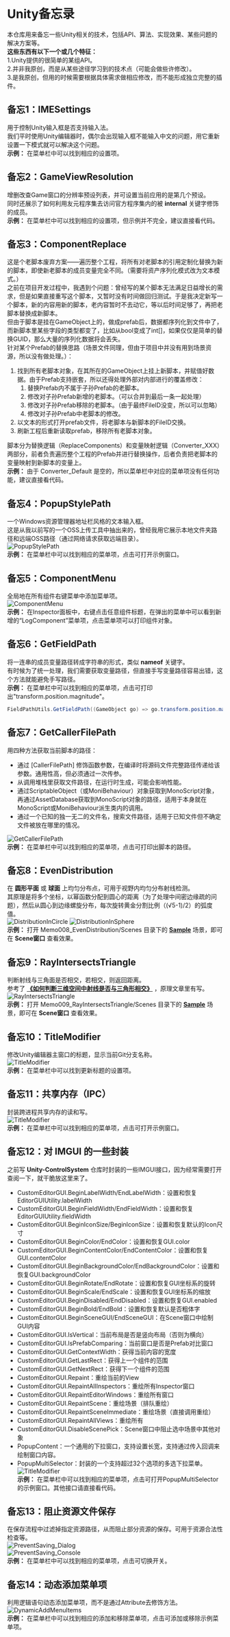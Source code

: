 # Unity备忘录
本仓库用来备忘一些Unity相关的技术，包括API、算法、实现效果、某些问题的解决方案等。  
**这些东西有以下一个或几个特征：**  
1.Unity提供的很简单的某组API。  
2.并非我原创，而是从某些途径学习到的技术点（可能会做些许修改）。  
3.是我原创，但用的时候需要根据具体需求做相应修改，而不能形成独立完整的插件。  

## 备忘1：IMESettings
用于控制Unity输入框是否支持输入法。  
我们平时使用Unity编辑器时，偶尔会出现输入框不能输入中文的问题，用它重新设置一下模式就可以解决这个问题。  
**示例：** 在菜单栏中可以找到相应的设置项。  

## 备忘2：GameViewResolution
增删改查Game窗口的分辨率预设列表，并可设置当前应用的是第几个预设。  
同时还展示了如何利用友元程序集去访问官方程序集内的被 **internal** 关键字修饰的成员。  
**示例：** 在菜单栏中可以找到相应的设置项，但示例并不完全，建议直接看代码。

## 备忘3：ComponentReplace
这是个老脚本废弃方案——遍历整个工程，将所有对老脚本的引用定制化替换为新的脚本，即使新老脚本的成员变量完全不同。（需要将资产序列化模式改为文本模式。）  
之前在项目开发过程中，我遇到个问题：曾经写的某个脚本无法满足日益增长的需求，但是如果直接重写这个脚本，又暂时没有时间做回归测试。于是我决定新写一个脚本，新的内容用新的脚本，老内容暂时不去动它，等以后时间足够了，再把老脚本替换成新脚本。  
但由于脚本是挂在GameObject上的，做成prefab后，数据都序列化到文件中了，而新脚本里某些字段的类型都变了，比如从bool变成了int[]，如果仅仅是简单的替换GUID，那么大量的序列化数据将会丢失。  
针对某个Prefab的替换思路（场景文件同理，但由于项目中并没有用到场景资源，所以没有做处理。）：  
1. 找到所有老脚本对象，在其所在的GameObject上挂上新脚本，并赋值好数据。由于Prefab支持嵌套，所以还得处理外部对内部进行的覆盖修改：  
   1. 替换Prefab内不属于子孙Prefab的老脚本。  
   2. 修改对子孙Prefab新增的老脚本。（可以合并到最后一条一起处理）  
   3. 修改对子孙Prefab移除的老脚本。（由于最终FileID没变，所以可以忽略）  
   4. 修改对子孙Prefab中老脚本的修改。  
2. 以文本的形式打开prefab文件，将老脚本与新脚本的FileID交换。  
3. 刷新工程后重新读取prefab，移除所有老脚本对象。  

脚本分为替换逻辑（ReplaceComponents）和变量映射逻辑（Converter_XXX）两部分，前者负责遍历整个工程的Prefab并进行替换操作，后者负责把老脚本的变量映射到新脚本的变量上。  
**示例：** 由于 Converter_Default 是空的，所以菜单栏中对应的菜单项没有任何功能，建议直接看代码。  

## 备忘4：PopupStylePath
一个Windows资源管理器地址栏风格的文本输入框。  
这是从我以前写的一个OSS上传工具中抽出来的，曾经我用它展示本地文件夹路径和远端OSS路径（通过网络请求获取远端目录）。  
![PopupStylePath](Assets/Memo004_PopupStylePath/Captures~/PopupStylePath.png)  
**示例：** 在菜单栏中可以找到相应的菜单项，点击可打开示例窗口。  

## 备忘5：ComponentMenu
全局地在所有组件右键菜单中添加菜单项。  
![ComponentMenu](Assets/Memo005_ComponentMenu/Captures~/ComponentMenu.png)  
**示例：** 在Inspector面板中，右键点击任意组件标题，在弹出的菜单中可以看到新增的“LogComponent”菜单项，点击菜单项可以打印组件对象。  

## 备忘6：GetFieldPath
将一连串的成员变量路径转成字符串的形式，类似 **nameof** 关键字。  
有时候为了统一处理，我们需要获取变量路径，但直接手写变量路径容易出错，这个方法就能避免手写路径。  
**示例：** 在菜单栏中可以找到相应的菜单项，点击可打印出"transform.position.magnitude"。
``` C#
FieldPathUtils.GetFieldPath((GameObject go) => go.transform.position.magnitude); // "transform.position.magnitude"
```

## 备忘7：GetCallerFilePath
用四种方法获取当前脚本的路径：  
* 通过 [CallerFilePath] 修饰函数参数，在编译时将源码文件完整路径传递给该参数。通用性高，但必须通过一次传参。  
* 从调用堆栈里获取文件路径，在运行时生成，可能会影响性能。  
* 通过ScriptableObject（或MoniBehaviour）对象获取到MonoScript对象，再通过AssetDatabase获取到MonoScript对象的路径，适用于本身就在MonoScript或MoniBehaviour派生类内的调用。  
* 通过一个已知的独一无二的文件名，搜索文件路径，适用于已知文件但不确定文件被放在哪里的情况。  

![GetCallerFilePath](Assets/Memo007_GetCallerFilePath/Captures~/GetCallerFilePath.png)  
**示例：** 在菜单栏中可以找到相应的菜单项，点击可打印出脚本的路径。  

## 备忘8：EvenDistribution
在 **圆形平面** 或 **球面** 上均匀分布点，可用于视野内均匀分布射线检测。  
其原理是将多个坐标，以幂函数分配到圆心的距离（为了处理中间密边缘疏的问题），然后从圆心到边缘螺旋分布，每次旋转黄金分割比例（(√5-1)/2）的弧度值。  
![DistributionInCircle](Assets/Memo008_EvenDistribution/Captures~/DistributionInCircle.gif) 
![DistributionInSphere](Assets/Memo008_EvenDistribution/Captures~/DistributionInSphere.gif)  
**示例：** 打开 Memo008_EvenDistribution/Scenes 目录下的 [**Sample**](Assets/Memo008_EvenDistribution/Scenes/Sample.unity) 场景，即可在 **Scene窗口** 查看效果。  

## 备忘9：RayIntersectsTriangle
判断射线与三角面是否相交，若相交，则返回距离。  
参考了 [**《如何判断三维空间中射线是否与三角形相交》**](https://zhuanlan.zhihu.com/p/687077146) ，原理文章里有写。
![RayIntersectsTriangle](Assets/Memo009_RayIntersectsTriangle/Captures~/RayIntersectsTriangle.gif)  
**示例：** 打开 Memo009_RayIntersectsTriangle/Scenes 目录下的 [**Sample**](Assets/Memo009_RayIntersectsTriangle/Scenes/Sample.unity) 场景，即可在 **Scene窗口** 查看效果。  

## 备忘10：TitleModifier
修改Unity编辑器主窗口的标题，显示当前Git分支名称。  
![TitleModifier](Assets/Memo010_TitleModifier/Captures~/TitleModifier.png)  
**示例：** 在菜单栏中可以找到更新标题的设置项。  

## 备忘11：共享内存（IPC）
封装跨进程共享内存的读和写。  
![TitleModifier](Assets/Memo011_SharedMemory/Captures~/SharedMemory.gif)  
**示例：** 在菜单栏中可以找到相应的菜单项，点击可打开示例窗口。  

## 备忘12：对 IMGUI 的一些封装
之前写 **Unity-ControlSystem** 仓库时封装的一些IMGUI接口，因为经常需要打开查阅一下，就干脆放这里来了。  
* CustomEditorGUI.BeginLabelWidth/EndLabelWidth：设置和恢复EditorGUIUtility.labelWidth  
* CustomEditorGUI.BeginFieldWidth/EndFieldWidth：设置和恢复EditorGUIUtility.fieldWidth
* CustomEditorGUI.BeginIconSize/BeginIconSize：设置和恢复默认的Icon尺寸
* CustomEditorGUI.BeginColor/EndColor：设置和恢复GUI.color
* CustomEditorGUI.BeginContentColor/EndContentColor：设置和恢复GUI.contentColor
* CustomEditorGUI.BeginBackgroundColor/EndBackgroundColor：设置和恢复GUI.backgroundColor
* CustomEditorGUI.BeginRotate/EndRotate：设置和恢复GUI坐标系的旋转
* CustomEditorGUI.BeginScale/EndScale：设置和恢复GUI坐标系的缩放
* CustomEditorGUI.BeginDisabled/EndDisabled：设置和恢复GUI.enabled
* CustomEditorGUI.BeginBold/EndBold：设置和恢复默认是否粗体字
* CustomEditorGUI.BeginSceneGUI/EndSceneGUI：在Scene窗口中绘制GUI内容
* CustomEditorGUI.IsVertical：当前布局是否是竖向布局（否则为横向）
* CustomEditorGUI.IsPrefabComparing：当前窗口是否是Prefab对比窗口
* CustomEditorGUI.GetContextWidth：获得当前内容的宽度
* CustomEditorGUI.GetLastRect：获得上一个组件的范围
* CustomEditorGUI.GetNextRect：获得下一个组件的范围
* CustomEditorGUI.Repaint：重绘当前的View
* CustomEditorGUI.RepaintAllInspectors：重绘所有Inspector窗口
* CustomEditorGUI.RepaintEditorWindows：重绘所有窗口
* CustomEditorGUI.RepaintScene：重绘场景（排队重绘）
* CustomEditorGUI.RepaintSceneImmediate：重绘场景（直接调用重绘）
* CustomEditorGUI.RepaintAllViews：重绘所有
* CustomEditorGUI.DisableScenePick：Scene窗口中阻止选中场景中其他对象
* PopupContent：一个通用的下拉窗口，支持设置长宽，支持通过传入回调来绘制窗口内容。  
* PopupMultiSelector：封装的一个支持超过32个选项的多选下拉菜单。  
  ![TitleModifier](Assets/Memo012_CustomEditorGUI/Captures~/PopupMultiSelector.gif)  
**示例：** 在菜单栏中可以找到相应的菜单项，点击可打开PopupMultiSelector的示例窗口。其他接口请直接看代码。  

## 备忘13：阻止资源文件保存
在保存流程中过滤掉指定资源路径，从而阻止部分资源的保存。可用于资源合法性检查等。  
![PreventSaving_Dialog](Assets/Memo013_PreventSaving/Captures~/PreventSaving_Dialog.png)  
![PreventSaving_Console](Assets/Memo013_PreventSaving/Captures~/PreventSaving_Console.png)  
**示例：** 在菜单栏中可以找到相应的菜单项，点击可切换开关。  

## 备忘14：动态添加菜单项
利用逻辑语句动态添加菜单项，而不是通过Attribute去修饰方法。  
![DynamicAddMenuItems](Assets/Memo014_DynamicAddMenuItems/Captures~/DynamicAddMenuItems.gif)  
**示例：** 在菜单栏中可以找到相应的添加和移除菜单项，点击可添加或移除示例菜单项。  